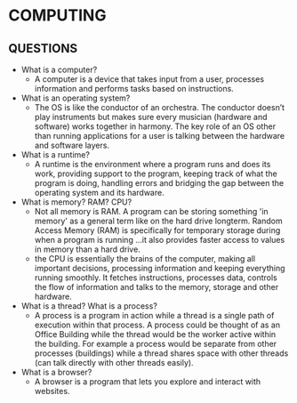 # COMPUTING

## QUESTIONS

* What is a computer?
  * A computer is a device that takes input from a user, processes information and 
    performs 
    tasks based on instructions.
* What is an operating system?
  * The OS is like the conductor of an orchestra. The conductor doesn’t play 
    instruments but makes sure every musician (hardware and software) works together 
    in harmony. The key role of an OS other than running applications for a user is 
    talking between the hardware and software layers.
* What is a runtime?
  * A runtime is the environment where a program runs and does its work, providing 
    support to the program, keeping track of what the program is doing, handling 
    errors and bridging the gap between the operating system and its hardware.
* What is memory? RAM? CPU?
  * Not all memory is RAM. A program can be storing something 'in memory' as a general 
    term like on the hard drive longterm. Random Access Memory (RAM) is specifically 
    for temporary storage during when a program is running ...it also provides faster 
    access to values in memory than a hard drive.
  * the CPU is essentially the brains of the computer, making all important decisions, 
    processing information and keeping everything running smoothly. It fetches 
    instructions, processes data, controls the flow of information and talks to the 
    memory, storage and other hardware.
* What is a thread? What is a process?
  * A process is a program in action while a thread is a single path of execution 
    within that process. A process could be thought of as an Office Building while the 
    thread would be the worker active within the building. For example a process would 
    be separate from other processes (buildings) while a thread shares space with 
    other threads (can talk directly with other threads easily).
* What is a browser?
  * A browser is a program that lets you explore and interact with websites. 

